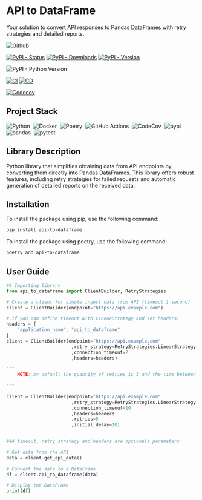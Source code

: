# API to DataFrame
Your solution to convert API responses to Pandas DataFrames with retry strategies and detailed reports.

[![Github](https://img.shields.io/badge/-Go_to_Github_repository-05122A?style=flat&logo=github)](https://github.com/IvanildoBarauna/api-to-dataframe)

[![PyPI - Status](https://img.shields.io/pypi/status/api-to-dataframe?style=for-the-badge&logo=pypi)](https://pypi.org/project/api-to-dataframe/)
[![PyPI - Downloads](https://img.shields.io/pypi/dm/api-to-dataframe?style=for-the-badge&logo=pypi)](https://pypi.org/project/api-to-dataframe/)
[![PyPI - Version](https://img.shields.io/pypi/v/api-to-dataframe?style=for-the-badge&logo=pypi)](https://pypi.org/project/api-to-dataframe/#history)

![PyPI - Python Version](https://img.shields.io/pypi/pyversions/api-to-dataframe?style=for-the-badge&logo=python)

[![CI](https://img.shields.io/github/actions/workflow/status/IvanildoBarauna/api-to-dataframe/CI.yaml?&style=for-the-badge&logo=githubactions&cacheSeconds=60&label=Tests+and+pre+build)](https://github.com/IvanildoBarauna/api-to-dataframe/actions/workflows/CI.yaml)
[![CD](https://img.shields.io/github/actions/workflow/status/IvanildoBarauna/api-to-dataframe/CD.yaml?&style=for-the-badge&logo=githubactions&cacheSeconds=60&event=release&label=Package_publication)](https://github.com/IvanildoBarauna/api-to-dataframe/actions/workflows/CD.yaml)

[![Codecov](https://img.shields.io/codecov/c/github/IvanildoBarauna/api-to-dataframe?style=for-the-badge&logo=codecov)](https://app.codecov.io/gh/IvanildoBarauna/api-to-dataframe)

## Project Stack

![Python](https://img.shields.io/badge/-Python-05122A?style=flat&logo=python)&nbsp;
![Docker](https://img.shields.io/badge/-Docker-05122A?style=flat&logo=docker)&nbsp;
![Poetry](https://img.shields.io/badge/-Poetry-05122A?style=flat&logo=poetry)&nbsp;
![GitHub Actions](https://img.shields.io/badge/-GitHub_Actions-05122A?style=flat&logo=githubactions)&nbsp; 
![CodeCov](https://img.shields.io/badge/-CodeCov-05122A?style=flat&logo=codecov)&nbsp;
![pypi](https://img.shields.io/badge/-pypi-05122A?style=flat&logo=pypi)&nbsp;
![pandas](https://img.shields.io/badge/-pandas-05122A?style=flat&logo=pandas)&nbsp;
![pytest](https://img.shields.io/badge/-pytest-05122A?style=flat&logo=pytest)&nbsp;



## Library Description

Python library that simplifies obtaining data from API endpoints by converting them directly into Pandas DataFrames. This library offers robust features, including retry strategies for failed requests and automatic generation of detailed reports on the received data.

## Installation

To install the package using pip, use the following command:

```sh
pip install api-to-dataframe
```

To install the package using poetry, use the following command:

```sh
poetry add api-to-dataframe
```

## User Guide

``` python
## Importing library
from api_to_dataframe import ClientBuilder, RetryStrategies

# Create a client for simple ingest data from API (timeout 1 second)
client = ClientBuilder(endpoint="https://api.example.com")

# if you can define timeout with LinearStrategy and set headers:
headers = {
    "application_name": "api_to_dataframe"
}
client = ClientBuilder(endpoint="https://api.example.com"
                        ,retry_strategy=RetryStrategies.LinearStrategy
                        ,connection_timeout=2
                        ,headers=headers)

"""
    NOTE: by default the quantity of retries is 3 and the time between retries is 1 second, but you can define manually, like this:
    
"""

client = ClientBuilder(endpoint="https://api.example.com"
                        ,retry_strategy=RetryStrategies.LinearStrategy
                        ,connection_timeout=10
                        ,headers=headers
                        ,retries=5
                        ,initial_delay=10)
 

### timeout, retry_strategy and headers are opcionals parameters 

# Get data from the API
data = client.get_api_data()

# Convert the data to a DataFrame
df = client.api_to_dataframe(data)

# Display the DataFrame
print(df)
```